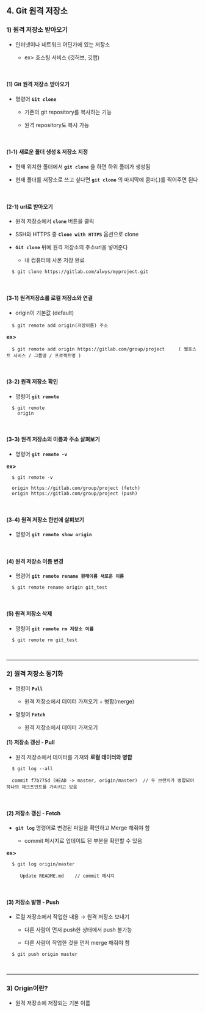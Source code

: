 ## 4. Git 원격 저장소
### 1) 원격 저장소 받아오기
* 인터넷이나 네트워크 어딘가에 있는 저장소   

   * ex> 호스팅 서비스 (깃허브, 깃랩) 
<br>

#### (1) Git 원격 저장소 받아오기
* 명령어 __```Git clone```__   

   * 기존의 git repository를 복사하는 기능   

   * 원격 repository도 복사 가능

<br>

#### (1-1) 새로운 폴더 생성 & 저장소 지정
* 현재 위치한 폴더에서 __```git clone```__ 을 하면 하위 폴더가 생성됨

* 현재 폴더를 저장소로 쓰고 싶다면 __```git clone```__ 의 마지막에 콤마(.)를 찍어주면 된다

<br>

#### (2-1) url로 받아오기
* 원격 저장소에서 __```clone```__ 버튼을 클릭   

* SSH와 HTTPS 중 __```Clone with HTTPS```__ 옵션으로 clone   

* __```Git clone```__ 뒤에 원격 저장소의 주소url을 넣어준다

   * 내 컴퓨터에 사본 저장 완료

 ```
   $ git clone https://gitlab.com/alwys/myproject.git
 ```

<br>

#### (3-1) 원격저장소를 로컬 저장소와 연결
* origin이 기본값 (default)   

```
  $ git remote add origin(저장이름) 주소
```

__ex>__
```
  $ git remote add origin https://gitlab.com/group/project     ( 웹호스트 서비스 / 그룹명 / 프로젝트명 )
```

<br>

#### (3-2) 원격 저장소 확인
* 명령어 __```git remote```__

```
  $ git remote
    origin
```

<br>

#### (3-3) 원격 저장소의 이름과 주소 살펴보기
* 명령어 __```git remote -v```__   

__ex>__
```
  $ git remote -v
  
  origin https://gitlab.com/group/project (fetch)
  origin https://gitlab.com/group/project (push)
```

<br>

#### (3-4) 원격 저장소 한번에 살펴보기
* 명령어 __```git remote show origin```__

<br>

#### (4) 원격 저장소 이름 변경
* 명령어 __```git remote rename 원래이름 새로운 이름```__

```
  $ git remote rename origin git_test
```

<br>

#### (5) 원격 저장소 삭제
* 명령어 __```git remote rm 저장소 이름```__

```
  $ git remote rm git_test
```

<br>
<hr>

### 2) 원격 저장소 동기화
* 명령어 __```Pull```__

   * 원격 저장소에서 데이터 가져오기 + 병합(merge)

* 명령어 __```Fetch```__

   * 원격 저장소에서 데이터 가져오기

#### (1) 저장소 갱신 - Pull
* 원격 저장소에서 데이터를 가져와 __로컬 데이터와 병합__   
```
  $ git log --all
  
  commit f7b775d (HEAD -> master, origin/master)  // 두 브랜치가 병합되어 하나의 체크포인트를 가리키고 있음
```

<br>

#### (2) 저장소 갱신 - Fetch
* __```git log```__ 명령어로 변경된 파일을 확인하고 Merge 해줘야 함   

   * commit 메시지로 업데이트 된 부분을 확인할 수 있음

__ex>__
```
  $ git log origin/master
  
     Update README.md    // commit 메시지
```

<br>

#### (3) 저장소 발행 - Push
* 로컬 저장소에서 작업한 내용 → 원격 저장소 보내기

   * 다른 사람이 먼저 push한 상태에서 push 불가능

   * 다른 사람이 작업한 것을 먼저 merge 해줘야 함

```
  $ git push origin master
```

<br>
<hr>

### 3) Origin이란?
* 원격 저장소에 저장되는 기본 이름
